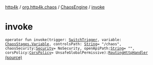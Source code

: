 [http4k](../../index.md) / [org.http4k.chaos](../index.md) / [ChaosEngine](index.md) / [invoke](./invoke.md)

# invoke

`operator fun invoke(trigger: `[`SwitchTrigger`](../-switch-trigger/index.md)`, variable: `[`ChaosStages.Variable`](../-chaos-stages/-variable/index.md)`, controlsPath: `[`String`](https://kotlinlang.org/api/latest/jvm/stdlib/kotlin/-string/index.html)` = "/chaos", chaosSecurity: `[`Security`](../../org.http4k.contract.security/-security/index.md)` = NoSecurity, openApiPath: `[`String`](https://kotlinlang.org/api/latest/jvm/stdlib/kotlin/-string/index.html)` = "", corsPolicy: `[`CorsPolicy`](../../org.http4k.filter/-cors-policy/index.md)` = UnsafeGlobalPermissive): `[`RoutingHttpHandler`](../../org.http4k.routing/-routing-http-handler/index.md) [(source)](https://github.com/http4k/http4k/blob/master/http4k-testing-chaos/src/main/kotlin/org/http4k/chaos/ChaosEngine.kt#L53)